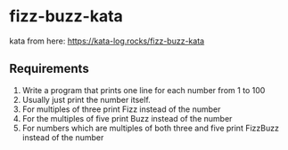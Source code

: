 # fizz-buzz-kata

kata from here: https://kata-log.rocks/fizz-buzz-kata

## Requirements

1. Write a program that prints one line for each number from 1 to 100
2. Usually just print the number itself.
3. For multiples of three print Fizz instead of the number
4. For the multiples of five print Buzz instead of the number
5. For numbers which are multiples of both three and five print FizzBuzz instead of the number
